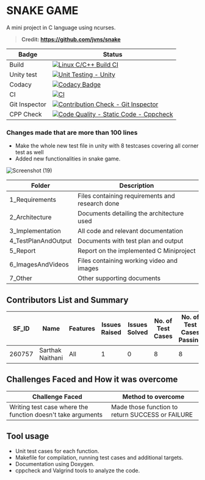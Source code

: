 # SNAKE GAME
A mini project in C language using ncurses.
> **Credit: https://github.com/jvns/snake**  

 
 Badge  | Status 
 ------------- | ------------- 
| Build  | [![Linux C/C++ Build CI](https://github.com/sarthaknaithani/C_MiniProject_LTTS/actions/workflows/build.yml/badge.svg)](https://github.com/sarthaknaithani/C_MiniProject_LTTS/actions/workflows/build.yml)  |
| Unity test  | [![Unit Testing - Unity](https://github.com/sarthaknaithani/C_MiniProject_LTTS/actions/workflows/Unity_test.yml/badge.svg)](https://github.com/sarthaknaithani/C_MiniProject_LTTS/actions/workflows/Unity_test.yml)  |
| Codacy  | [![Codacy Badge](https://app.codacy.com/project/badge/Grade/dfcffbfad3d541a5bf75229aa48bc66a)](https://www.codacy.com/gh/sarthaknaithani/C_MiniProject_LTTS/dashboard?utm_source=github.com&amp;utm_medium=referral&amp;utm_content=sarthaknaithani/C_MiniProject_LTTS&amp;utm_campaign=Badge_Grade) |
| CI  | [![CI](https://github.com/sarthaknaithani/C_MiniProject_LTTS/actions/workflows/coverage.yml/badge.svg)](https://github.com/sarthaknaithani/C_MiniProject_LTTS/actions/workflows/coverage.yml)  |
| Git Inspector  | [![Contribution Check - Git Inspector](https://github.com/sarthaknaithani/C_MiniProject_LTTS/actions/workflows/git_inspector.yml/badge.svg)](https://github.com/sarthaknaithani/C_MiniProject_LTTS/actions/workflows/git_inspector.yml)  |
| CPP Check  | [![Code Quality - Static Code - Cppcheck](https://github.com/sarthaknaithani/C_MiniProject_LTTS/actions/workflows/cpp_check.yml/badge.svg)](https://github.com/sarthaknaithani/C_MiniProject_LTTS/actions/workflows/cpp_check.yml)  |


### Changes made that are more than 100 lines
* Make the whole new test file in unity with 8 testcases covering all corner test as well
* Added new functionalities in snake game.

![Screenshot (19)](https://user-images.githubusercontent.com/39693903/114858614-556b7f00-9e07-11eb-9bc0-f14ca281c9bb.png) 


Folder |	Description
------------ | -------------
1_Requirements |	Files containing requirements and research done
2_Architecture |	Documents detailing the architecture used
3_Implementation |	All code and relevant documentation
4_TestPlanAndOutput |	Documents with test plan and output
5_Report |	Report on the implemented C Miniproject
6_ImagesAndVideos |	Files containing working video and images
7_Other |	Other supporting documents

## Contributors List and Summary

SF_ID |	Name |	Features |	Issues Raised |	Issues Solved |	No. of Test Cases |	No. of Test Cases Passing
----- | -------| ------|-------|----------|-----------|--------
260757 |	Sarthak Naithani |	All |	1 |	0 |	8 |	8

## Challenges Faced and How it was overcome
Challenge Faced |	Method to overcome
------------ | -------------
Writing test case where the function doesn't take arguments |	Made those function to return SUCCESS or FAILURE

## Tool usage
* Unit test cases for each function.
* Makefile for compilation, running test cases and additional targets.
* Documentation using Doxygen.
* cppcheck and Valgrind tools to analyze the code.
